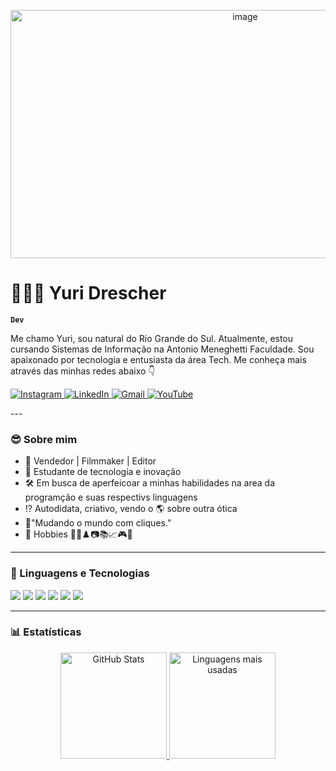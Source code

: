 <!-- Banner -->
<p align="center">
 <img width="735" height="397" alt="image" src="https://github.com/user-attachments/assets/dbb0b046-f971-4be1-b34e-ffc055d62942" />


# 👨🏻‍💻 Yuri Drescher

**`Dev`**

Me chamo Yuri, sou natural do Rio Grande do Sul. Atualmente, estou cursando Sistemas de Informação na Antonio Meneghetti Faculdade. Sou apaixonado por tecnologia e entusiasta da área Tech. Me conheça mais através das minhas redes abaixo 👇


<p align="left">
    <a href="https://www.instagram.com/yurialissondrescher/" target="_blank">
        <img alt="Instagram" title="Me siga no Instagram" src="https://img.shields.io/badge/Instagram-E4405F?style=for-the-badge&logo=instagram&logoColor=white"/>
    </a>
   <a href="https://www.linkedin.com/in/yurialissondrescher/" target="_blank">
        <img alt="LinkedIn" title="Veja meu perfil no LinkedIn" src="https://img.shields.io/badge/LinkedIn-0077B5?style=for-the-badge&logo=linkedin&logoColor=white"/>
    </a>
    <a href="mailto:yuridrescheryd@gmail.com" target="_blank">
        <img alt="Gmail" title="Me mande um email" src="https://img.shields.io/badge/Gmail-D14836?style=for-the-badge&logo=gmail&logoColor=white"/>
    </a>
    <a href="https://www.youtube.com/@yurialissondrescher?sub_confirmation=1" target="_blank">
        <img alt="YouTube" title="Inscreva-se no meu canal" src="https://img.shields.io/badge/YouTube-FF0000?style=for-the-badge&logo=youtube&logoColor=white"/>
    </a>
</p>
---

### 😎 Sobre mim
- 💼 Vendedor | Filmmaker | Editor
- 📖 Estudante de tecnologia e inovação
- 🛠️ Em busca de aperfeicoar a minhas habilidades na area da programção e suas respectivs linguagens
- ⁉️ Autodidata, criativo, vendo o 🌎 sobre outra ótica
- 🧠"Mudando o mundo com cliques.”
- 🥇 Hobbies 🏀🏐♟️📷📚📈🎮🍔
---

### 🤖 Linguagens e Tecnologias

<p align="left">
  <img src="https://img.shields.io/badge/-Python-333333?style=flat&logo=python" />
  <img src="https://img.shields.io/badge/-JavaScript-333333?style=flat&logo=javascript" />
  <img src="https://img.shields.io/badge/-HTML5-333333?style=flat&logo=html5" />
  <img src="https://img.shields.io/badge/-CSS3-333333?style=flat&logo=css3" />
  <img src="https://img.shields.io/badge/-Git-333333?style=flat&logo=git" />
  <img src="https://img.shields.io/badge/-VS%20Code-333333?style=flat&logo=visual-studio-code&logoColor=007ACC" />
</p>


---

### 📊 Estatísticas

<div align="center">
  <a href="https://github.com/yuridrescher">
    <img src="https://github-readme-stats.vercel.app/api?username=yuridrescher&show_icons=true&theme=tokyonight&title_color=00CED1&text_color=FFFFFF&icon_color=00CED1&bg_color=000000&include_all_commits=true&count_private=true&hide_border=true&locale=pt-br" height="170" alt="GitHub Stats"/>
  </a>
  <a href="https://github.com/yuridrescher">
    <img src="https://github-readme-stats.vercel.app/api/top-langs?username=yuridrescher&layout=compact&langs_count=8&theme=tokyonight&title_color=00CED1&text_color=FFFFFF&bg_color=000000&hide_border=true" height="170" alt="Linguagens mais usadas"/>
  </a>
</div>







